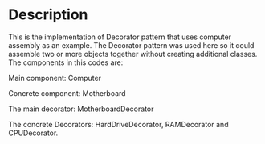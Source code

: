 # Description
This is the implementation of Decorator pattern that uses computer assembly as an example. The Decorator pattern was used here so it could assemble two or more objects together without creating additional classes. 
The components in this codes are: 

Main component: Computer 

Concrete component: Motherboard 

The main decorator: MotherboardDecorator 

The concrete Decorators: HardDriveDecorator, RAMDecorator and CPUDecorator.
